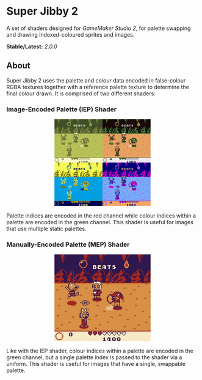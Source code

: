# Super Jibby 2

A set of shaders designed for *GameMaker Studio 2*, for palette swapping and drawing indexed-coloured sprites and images.

**Stable/Latest:** *2.0.0*

## About

Super Jibby 2 uses the palette and colour data encoded in false-colour RGBA textures together with a reference palette texture to determine the final colour drawn. It is comprised of two different shaders:

### Image-Encoded Palette (IEP) Shader

<p align="center">
    <img src="https://github.com/mstop4/super-jibby-2/blob/master/doc/iep%20example.png" width=50%>
</p>

Palette indices are encoded in the red channel while colour indices within a palette are encoded in the green channel. This shader is useful for images that use multiple static palettes.

### Manually-Encoded Palette (MEP) Shader

<p align="center">
    <img src="https://github.com/mstop4/super-jibby-2/blob/master/doc/mep%20example.gif" width=50%>
</p>

Like with the IEP shader, colour indices within a palette are encoded in the green channel, but a single palette index is passed to the shader via a uniform. This shader is useful for images that have a single, swappable palette.
